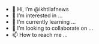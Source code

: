 - 👋 Hi, I’m @ikhtilafnews
- 👀 I’m interested in ...
- 🌱 I’m currently learning ...
- 💞️ I’m looking to collaborate on ...
- 📫 How to reach me ...

<!---
ikhtilafnews/ikhtilafnews is a ✨ special ✨ repository because its `README.md` (this file) appears on your GitHub profile.
You can click the Preview link to take a look at your changes.
--->
